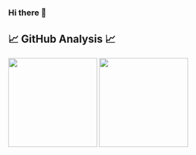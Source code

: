 ### Hi there 👋

<!--
**ozermuharrem/ozermuharrem** is a ✨ _special_ ✨ repository because its `README.md` (this file) appears on your GitHub profile.

Here are some ideas to get you started:

- 🔭 I’m currently working on ...
- 🌱 I’m currently learning ...
- 👯 I’m looking to collaborate on ...
- 🤔 I’m looking for help with ...
- 💬 Ask me about ...
- 📫 How to reach me: ...
- 😄 Pronouns: ...
- ⚡ Fun fact: ...
-->


## 📈 GitHub Analysis 📈

<p align="left">
<img height="180em" src="https://github-readme-stats.vercel.app/api?username=ozermuharrem&&show_icons=true&title_color=fed142&icon_color=40a8d3&text_color=daf7dc&bg_color=223575"/>
<img height="180em" align="" src="https://github-readme-stats.vercel.app/api/top-langs/?username=ozermuharrem&theme=dark&hide_langs_below=4312&title_color=fed142&text_color=daf7dc&bg_color=223675"/>
</p>

